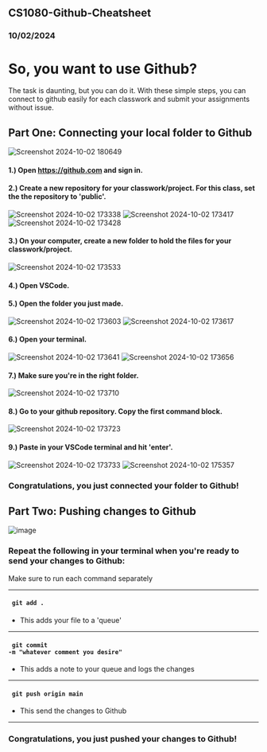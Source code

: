 ﻿## CS1080-Github-Cheatsheet
### 10/02/2024

# So, you want to use Github?
The  task is daunting, but you can do it. With these simple steps, you can connect to github easily for each classwork and submit your assignments without issue.

## Part One: Connecting your local folder to Github
![Screenshot 2024-10-02 180649](https://github.com/user-attachments/assets/1dc3d721-f1b1-4b7f-b4d0-625b98e9fc68)

#### 1.) Open https://github.com and sign in.

#### 2.) Create a new repository for your classwork/project. For this class, set the the repository to 'public'.
![Screenshot 2024-10-02 173338](https://github.com/user-attachments/assets/103b7c29-e2d2-4c13-a069-8ae575a9c77f)
![Screenshot 2024-10-02 173417](https://github.com/user-attachments/assets/e546ea04-49c0-4001-8960-88fc7e9ee64b)
![Screenshot 2024-10-02 173428](https://github.com/user-attachments/assets/086d87ef-4b64-41e7-afa3-e64e656ec29a)


#### 3.) On your computer, create a new folder to hold the files for your classwork/project.
![Screenshot 2024-10-02 173533](https://github.com/user-attachments/assets/c3b24f58-fcaa-43fb-9b25-6adaea803469)

#### 4.) Open VSCode.

#### 5.) Open the folder you just made.
![Screenshot 2024-10-02 173603](https://github.com/user-attachments/assets/0962449d-59ac-459e-b5c0-12308332f93a)
![Screenshot 2024-10-02 173617](https://github.com/user-attachments/assets/c5395360-ff48-477c-b19e-bdd6e2c736dd)

#### 6.) Open your terminal.
![Screenshot 2024-10-02 173641](https://github.com/user-attachments/assets/65f6045f-b36a-48d3-a1c6-ee2b0cc57bcd)
![Screenshot 2024-10-02 173656](https://github.com/user-attachments/assets/d93adf60-c85b-4646-b0b0-15a69ce8f756)

#### 7.) Make sure you're in the right folder.
![Screenshot 2024-10-02 173710](https://github.com/user-attachments/assets/6be444c3-af33-4967-ba12-74bcce271ae7)

#### 8.) Go to your github repository. Copy the first command block.
![Screenshot 2024-10-02 173723](https://github.com/user-attachments/assets/73fd7dd9-0cd4-498f-b2fc-3e978506f7be)

#### 9.) Paste in your VSCode terminal and hit 'enter'.
![Screenshot 2024-10-02 173733](https://github.com/user-attachments/assets/60de489b-0e1d-4cf1-b4c3-a36ac4c474dd)
![Screenshot 2024-10-02 175357](https://github.com/user-attachments/assets/edafc3e7-17d8-4f4b-8032-496dbf123d16)

### Congratulations, you just connected your folder to Github!


## Part Two: Pushing changes to Github
![image](https://github.com/user-attachments/assets/d9868482-f321-4033-84da-0149f6253ada)

### Repeat the following in your terminal when you're ready to send your changes to Github:
Make sure to run each command separately

---

#### <code> git add . </code>
- This adds your file to a 'queue'

---

#### <code> git commit -m "whatever comment you desire" </code>
- This adds a note to your queue and logs the changes

---

#### <code> git push origin main </code>
- This send the changes to Github

---
### Congratulations, you just pushed your changes to Github!

